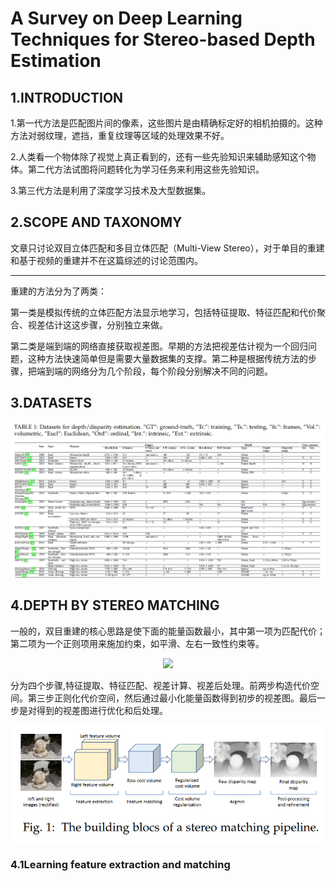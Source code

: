 # A Survey on Deep Learning Techniques for Stereo-based Depth Estimation

## 1.INTRODUCTION

1.第一代方法是匹配图片间的像素，这些图片是由精确标定好的相机拍摄的。这种方法对弱纹理，遮挡，重复纹理等区域的处理效果不好。

2.人类看一个物体除了视觉上真正看到的，还有一些先验知识来辅助感知这个物体。第二代方法试图将问题转化为学习任务来利用这些先验知识。

3.第三代方法是利用了深度学习技术及大型数据集。

## 2.SCOPE AND TAXONOMY

文章只讨论双目立体匹配和多目立体匹配（Multi-View Stereo），对于单目的重建和基于视频的重建并不在这篇综述的讨论范围内。

---

重建的方法分为了两类：

第一类是模拟传统的立体匹配方法显示地学习，包括特征提取、特征匹配和代价聚合、视差估计这这步骤，分别独立来做。

第二类是端到端的网络直接获取视差图。早期的方法把视差估计视为一个回归问题，这种方法快速简单但是需要大量数据集的支撑。第二种是根据传统方法的步骤，把端到端的网络分为几个阶段，每个阶段分别解决不同的问题。

## 3.DATASETS

<img align="center" src="Images/0101.png">

## 4.DEPTH BY STEREO MATCHING

一般的，双目重建的核心思路是使下面的能量函数最小，其中第一项为匹配代价；第二项为一个正则项用来施加约束，如平滑、左右一致性约束等。

<div align=center>
<img src="https://latex.codecogs.com/gif.latex?E%28D%29%3D%5Csum_%7Bx%7DC%28x%2Cd_%7Bx%7D%29++%5Csum_%7Bx%7D%5Csum_%7By%5Cin%20N_%7Bx%7D%20%7DE_%7Bs%7D%28d_%7Bx%7D%2Cd_%7By%7D%29" width=50%>
</div>

分为四个步骤,特征提取、特征匹配、视差计算、视差后处理。前两步构造代价空间。第三步正则化代价空间，然后通过最小化能量函数得到初步的视差图。最后一步是对得到的视差图进行优化和后处理。

<img align="center" src="Images/0102.png">

### 4.1Learning feature extraction and matching
